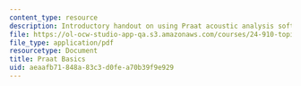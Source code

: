 ```yaml
---
content_type: resource
description: Introductory handout on using Praat acoustic analysis software.
file: https://ol-ocw-studio-app-qa.s3.amazonaws.com/courses/24-910-topics-in-linguistic-theory-laboratory-phonology-spring-2007/aeaafb71848a83c3d0fea70b39f9e929_praat_basics.pdf
file_type: application/pdf
resourcetype: Document
title: Praat Basics
uid: aeaafb71-848a-83c3-d0fe-a70b39f9e929
---
```

